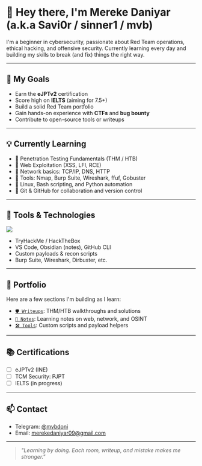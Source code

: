 # 👋 Hey there, I'm Mereke Daniyar (a.k.a Savi0r / sinner1 / mvb)

I'm a beginner in cybersecurity, passionate about Red Team operations, ethical hacking, and offensive security. Currently learning every day and building my skills to break (and fix) things the right way.

---

## 🎯 My Goals

- Earn the **eJPTv2** certification  
- Score high on **IELTS** (aiming for 7.5+)  
- Build a solid Red Team portfolio  
- Gain hands-on experience with **CTFs** and **bug bounty**  
- Contribute to open-source tools or writeups  

---

## 💡 Currently Learning

- 🔸 Penetration Testing Fundamentals (THM / HTB)  
- 🔸 Web Exploitation (XSS, LFI, RCE)  
- 🔸 Network basics: TCP/IP, DNS, HTTP  
- 🔸 Tools: Nmap, Burp Suite, Wireshark, ffuf, Gobuster  
- 🔸 Linux, Bash scripting, and Python automation  
- 🔸 Git & GitHub for collaboration and version control  

---

## 🧰 Tools & Technologies

<img src="https://skillicons.dev/icons?i=linux,bash&theme=light" />

+ TryHackMe / HackTheBox  
+ VS Code, Obsidian (notes), GitHub CLI  
+ Custom payloads & recon scripts  
+ Burp Suite, Wireshark, Dirbuster, etc.

---

## 📂 Portfolio

Here are a few sections I'm building as I learn:

- [`🛡️ Writeups`](./writeups): THM/HTB walkthroughs and solutions  
- [`🧠 Notes`](./notes): Learning notes on web, network, and OSINT  
- [`🛠️ Tools`](./tools): Custom scripts and payload helpers  

---

## 📚 Certifications

- [ ] eJPTv2 (INE)  
- [ ] TCM Security: PJPT  
- [ ] IELTS (in progress)  

---

## 📫 Contact

- Telegram: [@mvbdoni](https://t.me/mvbdoni)  
- Email: merekedaniyar09@gmail.com  

---

> _"Learning by doing. Each room, writeup, and mistake makes me stronger."_
